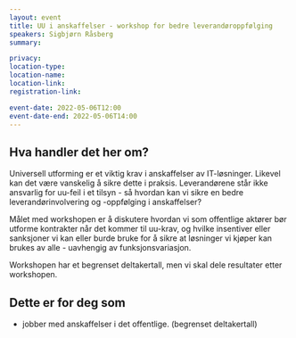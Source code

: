 ```yaml
---
layout: event
title: UU i anskaffelser - workshop for bedre leverandøroppfølging
speakers: Sigbjørn Råsberg
summary:

privacy:
location-type:
location-name:
location-link:
registration-link:

event-date: 2022-05-06T12:00
event-date-end: 2022-05-06T14:00
---
```

## Hva handler det her om?
Universell utforming er et viktig krav i anskaffelser av IT-løsninger. Likevel kan det være vanskelig å sikre dette i praksis. 
Leverandørene står ikke ansvarlig for uu-feil i et tilsyn - så hvordan kan vi sikre en bedre leverandørinvolvering og -oppfølging i anskaffelser?

Målet med workshopen er å diskutere hvordan vi som offentlige aktører bør utforme kontrakter når det kommer til uu-krav, 
og hvilke insentiver eller sanksjoner vi kan eller burde bruke for å sikre at løsninger vi kjøper kan brukes av alle - uavhengig av funksjonsvariasjon.

Workshopen har et begrenset deltakertall, men vi skal dele resultater etter workshopen.

## Dette er for deg som
- jobber med anskaffelser i det offentlige.
(begrenset deltakertall)

